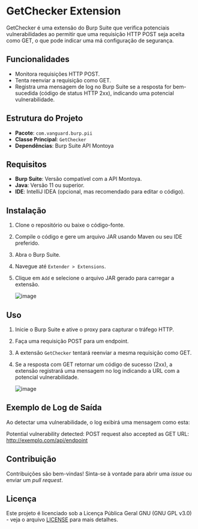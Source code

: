 # GetChecker Extension

GetChecker é uma extensão do Burp Suite que verifica potenciais vulnerabilidades ao permitir que uma requisição HTTP POST seja aceita como GET, o que pode indicar uma má configuração de segurança.

## Funcionalidades

- Monitora requisições HTTP POST.
- Tenta reenviar a requisição como GET.
- Registra uma mensagem de log no Burp Suite se a resposta for bem-sucedida (código de status HTTP 2xx), indicando uma potencial vulnerabilidade.

## Estrutura do Projeto

- **Pacote**: `com.vanguard.burp.pii`
- **Classe Principal**: `GetChecker`
- **Dependências**: Burp Suite API Montoya

## Requisitos

- **Burp Suite**: Versão compatível com a API Montoya.
- **Java**: Versão 11 ou superior.
- **IDE**: IntelliJ IDEA (opcional, mas recomendado para editar o código).

## Instalação

1. Clone o repositório ou baixe o código-fonte.
2. Compile o código e gere um arquivo JAR usando Maven ou seu IDE preferido.
3. Abra o Burp Suite.
4. Navegue até `Extender > Extensions`.
5. Clique em `Add` e selecione o arquivo JAR gerado para carregar a extensão.

   ![image](https://github.com/user-attachments/assets/5d42c418-8544-4805-a698-a7fd1908f2e9)


## Uso

1. Inicie o Burp Suite e ative o proxy para capturar o tráfego HTTP.
2. Faça uma requisição POST para um endpoint.
3. A extensão `GetChecker` tentará reenviar a mesma requisição como GET.
4. Se a resposta com GET retornar um código de sucesso (2xx), a extensão registrará uma mensagem no log indicando a URL com a potencial vulnerabilidade.

   ![image](https://github.com/user-attachments/assets/8575b047-cb3d-4c1b-8f40-5577137fa60e)


## Exemplo de Log de Saída

Ao detectar uma vulnerabilidade, o log exibirá uma mensagem como esta:

Potential vulnerability detected: POST request also accepted as GET URL: http://exemplo.com/api/endpoint


## Contribuição

Contribuições são bem-vindas! Sinta-se à vontade para abrir uma *issue* ou enviar um *pull request*.

## Licença
Este projeto é licenciado sob a Licença Pública Geral GNU (GNU GPL v3.0) - veja o arquivo [LICENSE](LICENSE) para mais detalhes.
